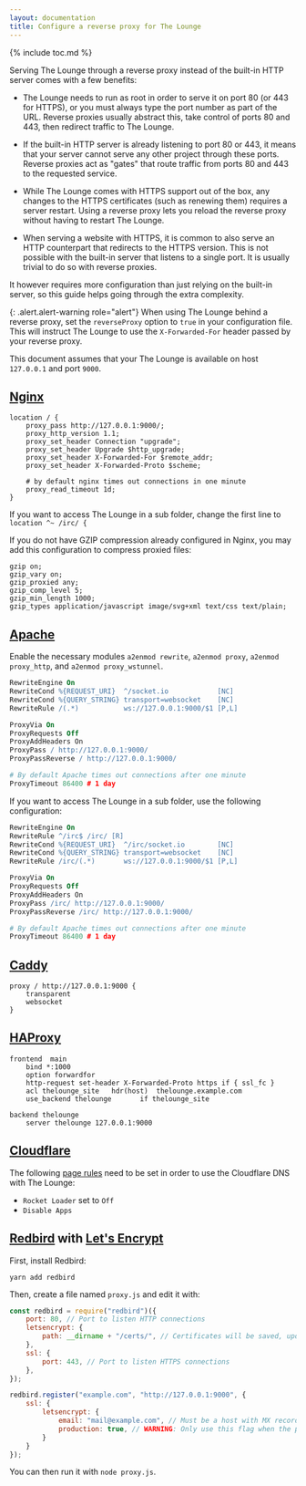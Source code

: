 ```yaml
---
layout: documentation
title: Configure a reverse proxy for The Lounge
---
```


{% include toc.md %}

Serving The Lounge through a reverse proxy instead of the built-in HTTP server comes with a few benefits:

- The Lounge needs to run as root in order to serve it on port 80 (or 443 for HTTPS), or you must always type the port number as part of the URL. Reverse proxies usually abstract this, take control of ports 80 and 443, then redirect traffic to The Lounge.

- If the built-in HTTP server is already listening to port 80 or 443, it means that your server cannot serve any other project through these ports. Reverse proxies act as "gates" that route traffic from ports 80 and 443 to the requested service.

- While The Lounge comes with HTTPS support out of the box, any changes to the HTTPS certificates (such as renewing them) requires a server restart. Using a reverse proxy lets you reload the reverse proxy without having to restart The Lounge.

- When serving a website with HTTPS, it is common to also serve an HTTP counterpart that redirects to the HTTPS version. This is not possible with the built-in server that listens to a single port. It is usually trivial to do so with reverse proxies.

It however requires more configuration than just relying on the built-in server, so this guide helps going through the extra complexity.

{: .alert.alert-warning role="alert"}
When using The Lounge behind a reverse proxy, set the `reverseProxy` option to `true` in your configuration file. This will instruct The Lounge to use the `X-Forwarded-For` header passed by your reverse proxy.

This document assumes that your The Lounge is available on host `127.0.0.1` and port `9000`.

## [Nginx](https://nginx.org/en/)

```nginx
location / {
	proxy_pass http://127.0.0.1:9000/;
	proxy_http_version 1.1;
	proxy_set_header Connection "upgrade";
	proxy_set_header Upgrade $http_upgrade;
	proxy_set_header X-Forwarded-For $remote_addr;
	proxy_set_header X-Forwarded-Proto $scheme;

	# by default nginx times out connections in one minute
	proxy_read_timeout 1d;
}
```

If you want to access The Lounge in a sub folder, change the first line to `location ^~ /irc/ {`

If you do not have GZIP compression already configured in Nginx, you may add this configuration to compress proxied files:

```nginx
gzip on;
gzip_vary on;
gzip_proxied any;
gzip_comp_level 5;
gzip_min_length 1000;
gzip_types application/javascript image/svg+xml text/css text/plain;
```

## [Apache](https://httpd.apache.org/)

Enable the necessary modules `a2enmod rewrite`, `a2enmod proxy`, `a2enmod proxy_http`, and `a2enmod proxy_wstunnel`.

```apache
RewriteEngine On
RewriteCond %{REQUEST_URI}  ^/socket.io            [NC]
RewriteCond %{QUERY_STRING} transport=websocket    [NC]
RewriteRule /(.*)           ws://127.0.0.1:9000/$1 [P,L]

ProxyVia On
ProxyRequests Off
ProxyAddHeaders On
ProxyPass / http://127.0.0.1:9000/
ProxyPassReverse / http://127.0.0.1:9000/

# By default Apache times out connections after one minute
ProxyTimeout 86400 # 1 day
```

If you want to access The Lounge in a sub folder, use the following configuration:

```apache
RewriteEngine On
RewriteRule ^/irc$ /irc/ [R]
RewriteCond %{REQUEST_URI}  ^/irc/socket.io        [NC]
RewriteCond %{QUERY_STRING} transport=websocket    [NC]
RewriteRule /irc/(.*)       ws://127.0.0.1:9000/$1 [P,L]

ProxyVia On
ProxyRequests Off
ProxyAddHeaders On
ProxyPass /irc/ http://127.0.0.1:9000/
ProxyPassReverse /irc/ http://127.0.0.1:9000/

# By default Apache times out connections after one minute
ProxyTimeout 86400 # 1 day
```

## [Caddy](https://caddyserver.com/)

```
proxy / http://127.0.0.1:9000 {
	transparent
	websocket
}
```

## [HAProxy](https://www.haproxy.org/)

```
frontend  main
	bind *:1000
	option forwardfor
	http-request set-header X-Forwarded-Proto https if { ssl_fc }
	acl thelounge_site   hdr(host)  thelounge.example.com
	use_backend thelounge       if thelounge_site

backend thelounge
	server thelounge 127.0.0.1:9000
```

## [Cloudflare](https://www.cloudflare.com/)

The following [page rules](https://support.cloudflare.com/hc/en-us/articles/218411427) need to be set in order to use the Cloudflare DNS with The Lounge:

- `Rocket Loader` set to `Off`
- `Disable Apps`

## [Redbird](https://www.npmjs.com/package/redbird) with [Let's Encrypt](https://letsencrypt.org/)

First, install Redbird:

```
yarn add redbird
```

Then, create a file named `proxy.js` and edit it with:

```js
const redbird = require("redbird")({
	port: 80, // Port to listen HTTP connections
	letsencrypt: {
		path: __dirname + "/certs/", // Certificates will be saved, updated and archived there
	},
	ssl: {
		port: 443, // Port to listen HTTPS connections
	},
});

redbird.register("example.com", "http://127.0.0.1:9000", {
	ssl: {
		letsencrypt: {
			email: "mail@example.com", // Must be a host with MX record
			production: true, // WARNING: Only use this flag when the proxy is verified to work correctly to avoid being banned!
		}
	}
});
```

You can then run it with `node proxy.js`.
